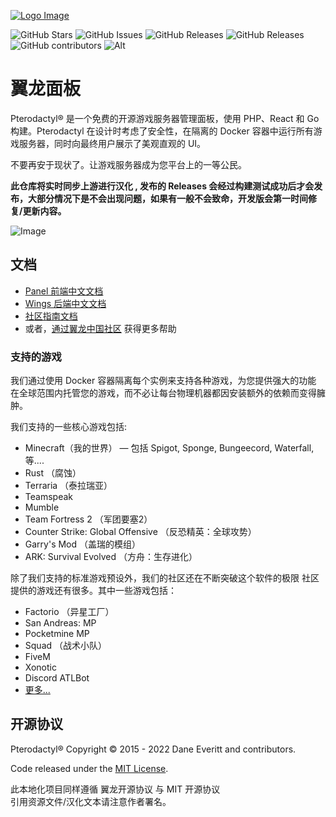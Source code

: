 [![Logo Image](https://api.pterodactyl.top/logos/new/pterodactyl_china_logo.png)](https://pterodactyl.top)

![GitHub Stars](https://img.shields.io/github/stars/pterodactyl-china/panel?style=for-the-badge&logo=appveyor)
![GitHub Issues](https://img.shields.io/github/issues/pterodactyl-china/panel?style=for-the-badge&logo=appveyor)
![GitHub Releases](https://img.shields.io/github/v/release/pterodactyl-china/panel?style=for-the-badge&logo=appveyor)
![GitHub Releases](https://img.shields.io/github/downloads/pterodactyl-china/panel/total?style=for-the-badge)
![GitHub contributors](https://img.shields.io/github/contributors/pterodactyl-china/panel?style=for-the-badge)
![Alt](https://repobeats.axiom.co/api/embed/9e3f7d2c6db2f248adf85b55e7ebd4a3a4911bdf.svg "Repobeats analytics image")

# 翼龙面板
Pterodactyl® 是一个免费的开源游戏服务器管理面板，使用 PHP、React 和 Go 构建。Pterodactyl 在设计时考虑了安全性，在隔离的 Docker 容器中运行所有游戏服务器，同时向最终用户展示了美观直观的 UI。

不要再安于现状了。让游戏服务器成为您平台上的一等公民。

**此仓库将实时同步上游进行汉化 , 发布的 Releases 会经过构建测试成功后才会发布，大部分情况下是不会出现问题，如果有一般不会致命，开发版会第一时间修复/更新内容。**

![Image](https://cdn.pterodactyl.io/site-assets/pterodactyl_v1_demo.gif)

## 文档
* [Panel 前端中文文档](https://pterodactyl.top/panel/1.0/getting_started.html)
* [Wings 后端中文文档](https://pterodactyl.top/wings/1.0/installing.html)
* [社区指南文档](https://pterodactyl.top/community/about.html)
* 或者，[通过翼龙中国社区](https://bbs.pterodactyl.top) 获得更多帮助

<!--
## 赞助商
I would like to extend my sincere thanks to the following sponsors for helping fund Pterodactyl's developement.
[Interested in becoming a sponsor?](https://github.com/sponsors/DaneEveritt)

| 公司 | 关于 |
| ------- | ----- |
| [**WISP**](https://wisp.gg) | Extra features. |
| [**BisectHosting**](https://www.bisecthosting.com/) | BisectHosting provides Minecraft, Valheim and other server hosting services with the highest reliability and lightning fast support since 2012. |
| [**Fragnet**](https://fragnet.net) | Providing low latency, high-end game hosting solutions to gamers, game studios and eSports platforms. |
| [**Tempest**](https://tempest.net/) | Tempest Hosting is a subsidiary of Path Network, Inc. offering unmetered DDoS protected 10Gbps dedicated servers, starting at just $80/month. Full anycast, tons of filters. |
| [**Bloom.host**](https://bloom.host) | Bloom.host offers dedicated core VPS and Minecraft hosting with Ryzen 9 processors. With owned-hardware, we offer truly unbeatable prices on high-performance hosting. |
| [**MineStrator**](https://minestrator.com/) | Looking for the most highend French hosting company for your minecraft server? More than 24,000 members on our discord trust us. Give us a try! |
| [**Skynode**](https://www.skynode.pro/) | Skynode provides blazing fast game servers along with a top-notch user experience. Whatever our clients are looking for, we're able to provide it! |
| [**DeinServerHost**](https://deinserverhost.de/) | DeinServerHost offers Dedicated, vps and Gameservers for many popular Games like Minecraft and Rust in Germany since 2013. |
| [**Aussie Server Hosts**](https://aussieserverhosts.com/) | No frills Australian Owned and operated High Performance Server hosting for some of the most demanding games serving Australia and New Zealand. |
| [**HostEZ**](https://hostez.io) | Providing North America Valheim, Minecraft and other popular games with low latency, high uptime and maximum availability. EZ! |
| [**VibeGAMES**](https://vibegames.net/) | VibeGAMES is a game server provider that specializes in DDOS protection for the games we offer. We have multiple locations in the US, Brazil, France, Germany, Singapore, Australia and South Africa.|
| [**Gamenodes**](https://gamenodes.nl) | Gamenodes love quality. For Minecraft, Discord Bots and other services, among others. With our own programmers, we provide just that little bit of extra service! |
-->
### 支持的游戏
我们通过使用 Docker 容器隔离每个实例来支持各种游戏，为您提供强大的功能
在全球范围内托管您的游戏，而不必让每台物理机器都因安装额外的依赖而变得臃肿。

我们支持的一些核心游戏包括:

* Minecraft（我的世界） — 包括 Spigot, Sponge, Bungeecord, Waterfall, 等....
* Rust （腐蚀）
* Terraria （泰拉瑞亚）
* Teamspeak
* Mumble
* Team Fortress 2 （军团要塞2）
* Counter Strike: Global Offensive （反恐精英：全球攻势）
* Garry's Mod （盖瑞的模组）
* ARK: Survival Evolved （方舟：生存进化）

除了我们支持的标准游戏预设外，我们的社区还在不断突破这个软件的极限
社区提供的游戏还有很多。其中一些游戏包括：

* Factorio （异星工厂）
* San Andreas: MP
* Pocketmine MP
* Squad （战术小队）
* FiveM
* Xonotic
* Discord ATLBot
* [更多...](https://github.com/parkervcp/eggs)

## 开源协议
Pterodactyl® Copyright © 2015 - 2022 Dane Everitt and contributors.

Code released under the [MIT License](./LICENSE.md).

此本地化项目同样遵循 翼龙开源协议 与 MIT 开源协议   
引用资源文件/汉化文本请注意作者署名。 
